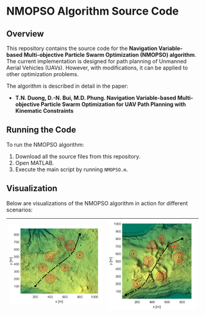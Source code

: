 # NMOPSO Algorithm Source Code

## Overview

This repository contains the source code for the **Navigation Variable-based Multi-objective Particle Swarm Optimization (NMOPSO) algorithm**. The current implementation is designed for path planning of Unmanned Aerial Vehicles (UAVs). However, with modifications, it can be applied to other optimization problems.

The algorithm is described in detail in the paper:
- **T.N. Duong, D.-N. Bui, M.D. Phung. Navigation Variable-based Multi-objective Particle Swarm Optimization for UAV Path Planning with Kinematic Constraints**

## Running the Code

To run the NMOPSO algorithm:

1. Download all the source files from this repository.
2. Open MATLAB.
3. Execute the main script by running `NMOPSO.m`.

## Visualization

Below are visualizations of the NMOPSO algorithm in action for different scenarios:

| ![Simple scenario](Scen3xy.jpg) | ![Complex scenario](Scen6xy.jpg) |
|:---:|:---:|

<!-- ## Citation

If you use this code, please cite the following paper:

```plaintext
@article{Duong2024NMOPSO,
  title={Navigation Variable-based Multi-objective Particle Swarm Optimization for UAV Path Planning with Kinematic Constraints},
  author={T.N. Duong, D.-N. Bui, M.D. Phung},
  journal={},
  year={2024},
  volume={},
  pages={}
} -->


